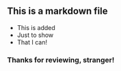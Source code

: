 ## This is a markdown file
* This is added
* Just to show
* That I can!

### Thanks for reviewing, stranger!